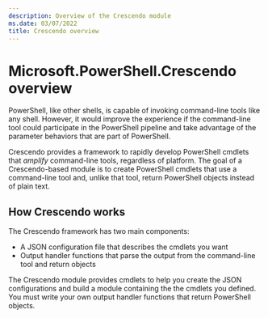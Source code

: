 ```yaml
---
description: Overview of the Crescendo module
ms.date: 03/07/2022
title: Crescendo overview
---
```

# Microsoft.PowerShell.Crescendo overview

PowerShell, like other shells, is capable of invoking command-line tools like any shell. However, it
would improve the experience if the command-line tool could participate in the PowerShell pipeline
and take advantage of the parameter behaviors that are part of PowerShell.

Crescendo provides a framework to rapidly develop PowerShell cmdlets that _amplify_ command-line
tools, regardless of platform. The goal of a Crescendo-based module is to create PowerShell cmdlets
that use a command-line tool and, unlike that tool, return PowerShell objects instead of plain text.

## How Crescendo works

The Crescendo framework has two main components:

- A JSON configuration file that describes the cmdlets you want
- Output handler functions that parse the output from the command-line tool and return objects

The Crescendo module provides cmdlets to help you create the JSON configurations and build a module
containing the the cmdlets you defined. You must write your own output handler functions that return
PowerShell objects.
